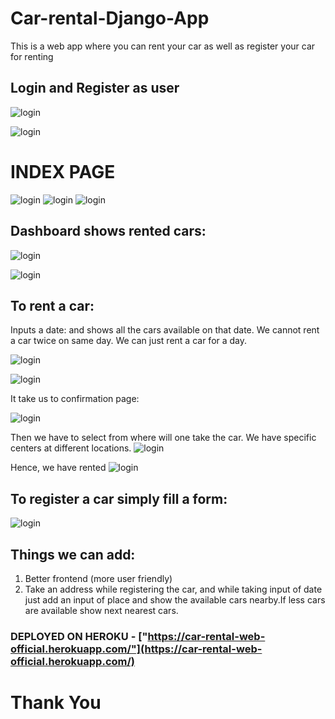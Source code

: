 # Car-rental-Django-App
This is a web app where you can rent your car as well as register your car for renting
## Login and Register as user
![login](https://github.com/chintan-27/Car-Rental-Website/blob/main/screenshots/4.JPG)

![login](https://github.com/chintan-27/Car-Rental-Website/blob/main/screenshots/5.JPG)

# INDEX PAGE
![login](https://github.com/chintan-27/Car-Rental-Website/blob/main/screenshots/1.JPG)
![login](https://github.com/chintan-27/Car-Rental-Website/blob/main/screenshots/2.JPG)
![login](https://github.com/chintan-27/Car-Rental-Website/blob/main/screenshots/3.JPG)

## Dashboard shows rented cars:

![login](https://github.com/chintan-27/Car-Rental-Website/blob/main/screenshots/6.JPG)

![login](https://github.com/chintan-27/Car-Rental-Website/blob/main/screenshots/7.JPG)


## To rent a car:
Inputs a date: and shows all the cars available on that date. We cannot rent a car twice on same day. We can just rent a car for a day.

![login](https://github.com/chintan-27/Car-Rental-Website/blob/main/screenshots/8.JPG)

![login](https://github.com/chintan-27/Car-Rental-Website/blob/main/screenshots/9.JPG)

It take us to confirmation page:

![login](https://github.com/chintan-27/Car-Rental-Website/blob/main/screenshots/10.JPG)

Then we have to select from where will one take the car. We have specific centers at different locations.
![login](https://github.com/chintan-27/Car-Rental-Website/blob/main/screenshots/11.JPG)

Hence, we have rented
![login](https://github.com/chintan-27/Car-Rental-Website/blob/main/screenshots/12.JPG)

## To register a car simply fill a form:
![login](https://github.com/chintan-27/Car-Rental-Website/blob/main/screenshots/13.JPG)


## Things we can add:
1) Better frontend (more user friendly)
2) Take an address while registering the car, and while taking input of date just add an input of place and show the available cars nearby.If less cars are available show next nearest cars.

### DEPLOYED ON HEROKU - ["https://car-rental-web-official.herokuapp.com/"](https://car-rental-web-official.herokuapp.com/)

# Thank You


